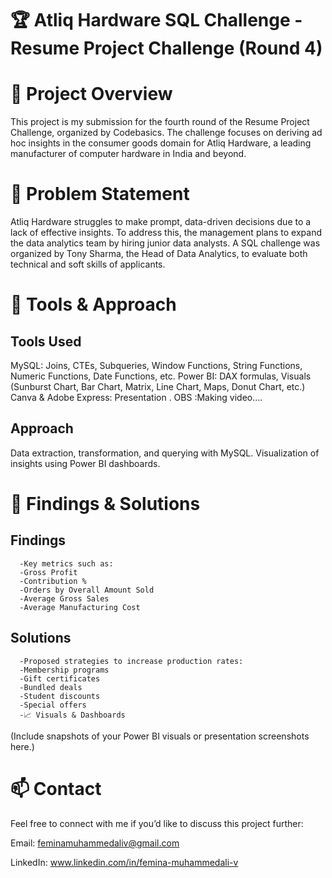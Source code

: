 # 🏆 Atliq Hardware SQL Challenge - Resume Project Challenge (Round 4)

# 🌟 Project Overview

This project is my submission for the fourth round of the Resume Project Challenge, organized by Codebasics. The challenge focuses on deriving ad hoc insights in the consumer goods domain for Atliq Hardware, a leading manufacturer of computer hardware in India and beyond.

# 🌟 Problem Statement
Atliq Hardware struggles to make prompt, data-driven decisions due to a lack of effective insights. To address this, the management plans to expand the data analytics team by hiring junior data analysts. A SQL challenge was organized by Tony Sharma, the Head of Data Analytics, to evaluate both technical and soft skills of applicants.

# 🌟 Tools & Approach
## Tools Used
MySQL: Joins, CTEs, Subqueries, Window Functions, String Functions, Numeric Functions, Date Functions, etc.
Power BI: DAX formulas, Visuals (Sunburst Chart, Bar Chart, Matrix, Line Chart, Maps, Donut Chart, etc.)
Canva & Adobe Express: Presentation .
OBS :Making video....

## Approach
Data extraction, transformation, and querying with MySQL.
Visualization of insights using Power BI dashboards.

# 🌟 Findings & Solutions

## Findings
      -Key metrics such as:
      -Gross Profit
      -Contribution %
      -Orders by Overall Amount Sold
      -Average Gross Sales
      -Average Manufacturing Cost
## Solutions
      -Proposed strategies to increase production rates:
      -Membership programs
      -Gift certificates
      -Bundled deals
      -Student discounts
      -Special offers
      -📈 Visuals & Dashboards

(Include snapshots of your Power BI visuals or presentation screenshots here.)


# 📫 Contact
Feel free to connect with me if you’d like to discuss this project further:

Email: feminamuhammedaliv@gmail.com


LinkedIn: www.linkedin.com/in/femina-muhammedali-v
